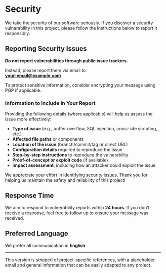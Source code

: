 # Security  

We take the security of our software seriously. If you discover a security vulnerability in this project, please follow the instructions below to report it responsibly.

## Reporting Security Issues  

**Do not report vulnerabilities through public issue trackers.**  

Instead, please report them via email to:  
**[your-email@example.com](mailto:your-email@example.com)**  

To protect sensitive information, consider encrypting your message using PGP if applicable.

### Information to Include in Your Report  

Providing the following details (where applicable) will help us assess the issue more effectively:

- **Type of issue** (e.g., buffer overflow, SQL injection, cross-site scripting, etc.)  
- **Affected file paths** or components  
- **Location of the issue** (branch/commit/tag or direct URL)  
- **Configuration details** required to reproduce the issue  
- **Step-by-step instructions** to reproduce the vulnerability  
- **Proof-of-concept or exploit code** (if available)  
- **Impact assessment**, including how an attacker could exploit the issue  

We appreciate your effort in identifying security issues. Thank you for helping us maintain the safety and reliability of this project!

## Response Time  

We aim to respond to vulnerability reports within **24 hours**. If you don’t receive a response, feel free to follow up to ensure your message was received.  

## Preferred Language  

We prefer all communication in **English**.  

---

This version is stripped of project-specific references, with a placeholder email and general information that can be easily adapted to any project.
